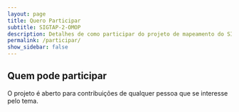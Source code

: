 ```yaml
---
layout: page
title: Quero Participar
subtitle: SIGTAP-2-OMOP
description: Detalhes de como participar do projeto de mapeamento do SIGTAP para OMOP CDM
permalink: /participar/
show_sidebar: false
---
```


## Quem pode participar
O projeto é aberto para contribuições de qualquer pessoa que se interesse pelo tema.
